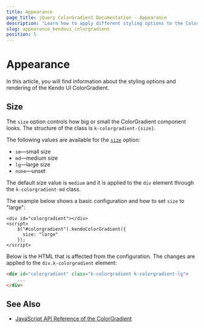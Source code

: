 ```yaml
---
title: Appearance
page_title: jQuery ColorGradient Documentation - Appearance
description: "Learn how to apply different styling options to the ColorGradient component."
slug: appearance_kendoui_colorgradient
position: 5
---
```


# Appearance

In this article, you will find information about the styling options and rendering of the Kendo UI ColorGradient.  

## Size

The `size` option controls how big or small the ColorGradient component looks. The structure of the class is `k-colorgradient-{size}`.

The following values are available for the [`size`](/api/javascript/ui/colorgradient/configuration/size) option:

- `sm`—small size
- `md`—medium size
- `lg`—large size
- `none`—unset

The default size value is `medium` and it is applied to the `div` element through the `k-colorgradient-md` class.

The example below shows a basic configuration and how to set `size` to "large":

```dojo
<div id="colorgradient"></div>
<script>
    $("#colorgradient").kendoColorGradient({
      size: "large"
    });
</script>
```

Below is the HTML that is affected from the configuration. The changes are applied to the `div.k-colorgradient` element:

```html
<div id="colorgradient" class="k-colorgradient k-colorgradient-lg">
    ...
</div>
```

## See Also

* [JavaScript API Reference of the ColorGradient](/api/javascript/ui/colorgradient)
